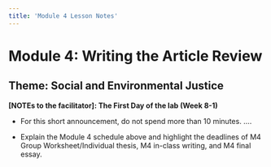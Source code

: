 ```yaml
---
title: 'Module 4 Lesson Notes'
---
```


# Module 4: Writing the  Article Review
## Theme: Social and Environmental Justice


**[NOTEs to the facilitator]: The First Day of the lab (Week 8-1)**

-   For this short announcement, do not spend more than 10 minutes. ….

-   Explain the Module 4 schedule above and highlight the deadlines of M4 Group
    Worksheet/Individual thesis, M4 in-class writing, and M4 final essay.
